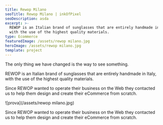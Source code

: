 ```yaml
---
title: Rewop Milano
seoTitle: Rewop Milano | inkOfPixel
seoDescription: asda
excerpt: >-
  REWOP is an Italian brand of sunglasses that are entirely handmade in Italy,
  with the use of the highest quality materials. 
type: Ecommerce
featuredImage: /assets/rewop milano.jpg
heroImage: /assets/rewop milano.jpg
template: project
---
```

The only thing we have changed is the way to see something.

REWOP is an Italian brand of sunglasses that are entirely handmade in Italy, with the use of the highest quality materials. 

Since REWOP wanted to operate their business on the Web they contacted us to help them design and create their eCommerce from scratch.

![prova](/assets/rewop milano.jpg)

Since REWOP wanted to operate their business on the Web they contacted us to help them design and create their eCommerce from scratch.
